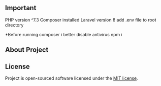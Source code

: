 ## Important
PHP version ^7.3
Composer installed
Laravel version 8
add .env file to root directory

*Before running composer i better disable antivirus
npm i

## About Project



## License

Project is open-sourced software licensed under the [MIT license](https://opensource.org/licenses/MIT).
